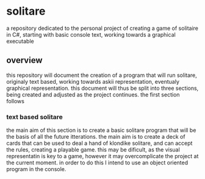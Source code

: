 # solitare
a repository dedicated to the personal project of creating a game of solitaire in C#, starting with basic console text, working towards a graphical executable

## overview
this repository will document the creation of a program that will run solitare, originaly text based, working towards askii representation, eventualy graphical representation. this document will thus be split into three sections, being created and adjusted as the project continues. the first section follows

### text based solitare
the main aim of this section is to create a basic solitare program that will be the basis of all the future itterations. the main aim is to create a deck of cards that can be used to deal a hand of klondike solitare, and can accept the rules, creating a playable game. this may be dificult, as the visual representatin is key to a game, however it may overcomplicate the project at the current moment. in order to do this I intend to use an object oriented program in the console.
